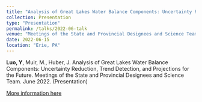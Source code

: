 ```yaml
---
title: "Analysis of Great Lakes Water Balance Components: Uncertainty Reduction, Trend Detection, and Projections for the Future"
collection: Presentation
type: "Presentation"
permalink: /talks/2022-06-talk
venue: "Meetings of the State and Provincial Designees and Science Team"
date: 2022-06-15
location: "Erie, PA"
---
```


**Luo, Y**, Muir, M., Huber, J. Analysis of Great Lakes Water Balance Components: Uncertainty Reduction, Trend Detection, and Projections for the Future. Meetings of the State and Provincial Designees and Science Team. June 2022. (Presentation)



[More information here]("https://docs.google.com/presentation/d/1dpJMoM0l_S82ylJncH36CxX51ka-x4aWvtmy2hSNlmY/edit?usp=sharing")

